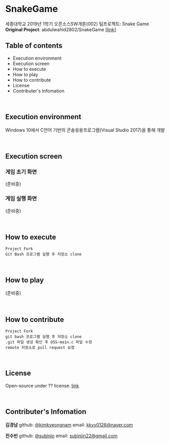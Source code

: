 # SnakeGame
세종대학교 2019년 1학기 오픈소스SW개론(002) 팀프로젝트: Snake Game  
**Original Project**: abdulwahid2802/SnakeGame [[link]](https://github.com/abdulwahid2802/SnakeGame)

## Table of contents
* Execution environment
* Execution screen
* How to execute
* How to play
* How to contribute
* License
* Contributer's Infomation

<br>

## Execution environment  
Windows 10에서 C언어 기반의 콘솔응용프로그램(Visual Studio 2017)을 통해 개발

<br>

## Execution screen

### 게임 초기 화면
(준비중)
### 게임 실행 화면
(준비중)

<br>

## How to execute
    Project Fork
    Git Bash 프로그램 실행 후 저장소 clone

<br>

## How to play
(준비중)

<br>

## How to contribute
    Project Fork
    git bash 프로그램 실행 후 저장소 clone
    .git 파일 생성 확인 후 OSS-main.c 파일 수정
    remote 저장소로 pull request 요청

<br>

## License
Open-source under ?? license. [link](https://tldrlegal.com/)


<br>

## Contributer's Infomation
**김경남**
github: [@kimkyeongnam](https://github.com/kimkyeongnam)
email: kkyy0126@naver.com

**진수빈**
github: [@subinio](https://github.com/subinio)
email: subinjin22@gmail.com

